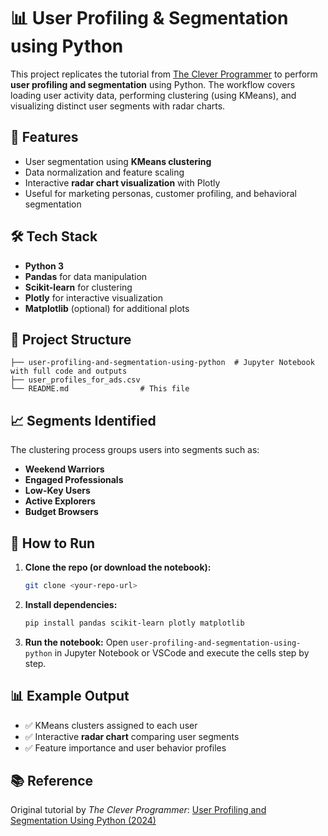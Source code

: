 
# 📊 User Profiling & Segmentation using Python

This project replicates the tutorial from [The Clever Programmer](https://thecleverprogrammer.com/2024/02/26/user-profiling-and-segmentation-using-python/) to perform **user profiling and segmentation** using Python. The workflow covers loading user activity data, performing clustering (using KMeans), and visualizing distinct user segments with radar charts.

## 🚀 Features

* User segmentation using **KMeans clustering**
* Data normalization and feature scaling
* Interactive **radar chart visualization** with Plotly
* Useful for marketing personas, customer profiling, and behavioral segmentation

## 🛠️ Tech Stack

* **Python 3**
* **Pandas** for data manipulation
* **Scikit-learn** for clustering
* **Plotly** for interactive visualization
* **Matplotlib** (optional) for additional plots

## 📂 Project Structure

```
├── user-profiling-and-segmentation-using-python  # Jupyter Notebook with full code and outputs
├── user_profiles_for_ads.csv                 
└── README.md                # This file
```

## 📈 Segments Identified

The clustering process groups users into segments such as:

* **Weekend Warriors**
* **Engaged Professionals**
* **Low-Key Users**
* **Active Explorers**
* **Budget Browsers**

## 📝 How to Run

1. **Clone the repo (or download the notebook):**

   ```bash
   git clone <your-repo-url>
   ```

2. **Install dependencies:**

   ```bash
   pip install pandas scikit-learn plotly matplotlib
   ```

3. **Run the notebook:**
   Open `user-profiling-and-segmentation-using-python` in Jupyter Notebook or VSCode and execute the cells step by step.

## 📊 Example Output

* ✅ KMeans clusters assigned to each user
* ✅ Interactive **radar chart** comparing user segments
* ✅ Feature importance and user behavior profiles


## 📚 Reference

Original tutorial by *The Clever Programmer*:
[User Profiling and Segmentation Using Python (2024)](https://thecleverprogrammer.com/2024/02/26/user-profiling-and-segmentation-using-python/)

